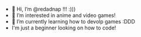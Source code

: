 - 👋 Hi, I’m @redadnap !!! :)))
- 👀 I’m interested in anime and video games!
- 🌱 I’m currently learning how to devolp games :DDD
- I'm just a beginner looking on how to code!
